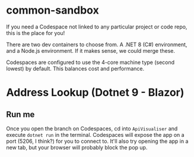 # common-sandbox
If you need a Codespace not linked to any particular project or code repo, this is the place for you!

There are two dev containers to choose from. A .NET 8 (C#) environment, and a Node.js environment. If it makes sense, we could merge these.

Codespaces are configured to use the 4-core machine type (second lowest) by default. This balances cost and performance.

# Address Lookup (Dotnet 9 - Blazor)
## Run me
Once you open the branch on Codespaces, cd into `ApiVisualiser` and execute `dotnet run` in the terminal. Codespaces will expose the app on a port (5206, I think?) for you to connect to. It'll also try opening the app in a new tab, but your browser will probably block the pop up.